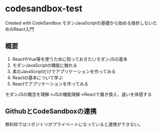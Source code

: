 # codesandbox-test
Created with CodeSandbox
モダンJavaScriptの基礎から始める挫折しないためのReact入門

## 概要

1. ReactやVue等を使うために知っておきたいモダンJSの基本
1. モダンJavaScriptの機能に触れる
1. 素のJavaScriptだけでアプリケーションを作ってみる
1. Reactの基本について学ぶ
1. Reactでアプリケーションを作ってみる

モダンJSの概念を理解→JSの機能理解→Reactで置き換え、違いを体感する

## GithubとCodeSandboxの連携

無料枠ではリポジトリがプライベートになっていると連携ができない。
